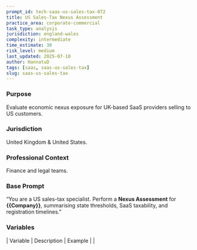 ```yaml
---
prompt_id: tech-saas-us-sales-tax-072
title: US Sales-Tax Nexus Assessment
practice_area: corporate-commercial
task_type: analysis
jurisdiction: england-wales
complexity: intermediate
time_estimate: 30
risk_level: medium
last_updated: 2025-07-10
author: HannatuD
tags: [saas, saas-us-sales-tax]
slug: saas-us-sales-tax
---
```


### Purpose  
Evaluate economic nexus exposure for UK-based SaaS providers selling to US customers.

### Jurisdiction  
United Kingdom & United States.

### Professional Context  
Finance and legal teams.

### Base Prompt  
“You are a US sales-tax specialist. Perform a **Nexus Assessment** for **{{Company}}**, summarising state thresholds, SaaS taxability, and registration timelines.”

### Variables  
| Variable | Description | Example |
|
